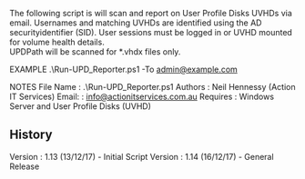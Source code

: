 The following script is will scan and report on User Profile Disks UVHDs via email.
Usernames and matching UVHDs are identified using the AD securityidentifier (SID).
User sessions must be logged in or UVHD mounted for volume health details.  
UPDPath will be scanned for *.vhdx files only.

EXAMPLE
 .\Run-UPD_Reporter.ps1 -To admin@example.com

NOTES 
File Name : .\Run-UPD_Reporter.ps1
Authors   : Neil Hennessy (Action IT Services)
Email:	   : info@actionitservices.com.au
Requires  : Windows Server and User Profile Disks (UVHD)

History
---------
Version   : 1.13 (13/12/17) - Initial Script 
Version   : 1.14 (16/12/17) - General Release